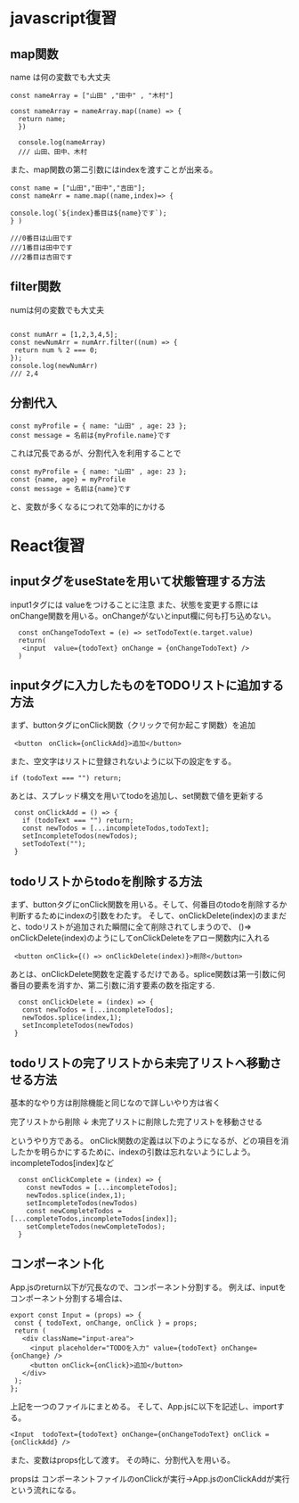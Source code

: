 # javascript復習

## map関数

name は何の変数でも大丈夫
``` 
const nameArray = ["山田" ,"田中" , "木村"]

const nameArray = nameArray.map((name) => { 
  return name;
  })
  
  console.log(nameArray)
  /// 山田、田中、木村　
  ```
  また、map関数の第二引数にはindexを渡すことが出来る。
  ```
  const name = ["山田","田中","吉田"];
const nameArr = name.map((name,index)=> {
 
  console.log(`${index}番目は${name}です`);
} )

///0番目は山田です 
///1番目は田中です 
///2番目は吉田です 
  ```
  
  ## filter関数
  numは何の変数でも大丈夫
 
 ```

const numArr = [1,2,3,4,5];
const newNumArr = numArr.filter((num) => {
  return num % 2 === 0;
});
console.log(newNumArr)
/// 2,4
 ```
 
## 分割代入
```
const myProfile = { name: "山田" , age: 23 };
const message = 名前は{myProfile.name}です
```
これは冗長であるが、分割代入を利用することで
```
const myProfile = { name: "山田" , age: 23 };
const {name, age} = myProfile
const message = 名前は{name}です
```
と、変数が多くなるにつれて効率的にかける


 
 # React復習
 
 ## inputタグをuseStateを用いて状態管理する方法
 
 input1タグには valueをつけることに注意 また、状態を変更する際にはonChange関数を用いる。onChangeがないとinput欄に何も打ち込めない。
 ```
   const onChangeTodoText = (e) => setTodoText(e.target.value) 
   return(
    <input  value={todoText} onChange = {onChangeTodoText} />
   )
 ```
 
 ## inputタグに入力したものをTODOリストに追加する方法
 まず、buttonタグにonClick関数（クリックで何か起こす関数）を追加
 ```
  <button　onClick={onClickAdd}>追加</button>
 ```
 また、空文字はリストに登録されないように以下の設定をする。
 ```
 if (todoText === "") return;
 ```
 あとは、スプレッド構文を用いてtodoを追加し、set関数で値を更新する
 ```
  const onClickAdd = () => {
    if (todoText === "") return;
    const newTodos = [...incompleteTodos,todoText];
    setIncompleteTodos(newTodos);
    setTodoText("");
  }
 ```
 
 ## todoリストからtodoを削除する方法
 まず、buttonタグにonClick関数を用いる。そして、何番目のtodoを削除するか判断するためにindexの引数をわたす。
 そして、onClickDelete(index)のままだと、todoリストが追加された瞬間に全て削除されてしまうので、
 ()=> onClickDelete(index)のようにしてonClickDeleteをアロー関数内に入れる
 ```
  <button onClick={() => onClickDelete(index)}>削除</button>
 ```
 あとは、onClickDelete関数を定義するだけである。splice関数は第一引数に何番目の要素を消すか、第二引数に消す要素の数を指定する.
 
 ```
   const onClickDelete = (index) => {
    const newTodos = [...incompleteTodos];
    newTodos.splice(index,1);
    setIncompleteTodos(newTodos)
  }
 ```
## todoリストの完了リストから未完了リストへ移動させる方法
  
基本的なやり方は削除機能と同じなので詳しいやり方は省く

完了リストから削除
↓
未完了リストに削除した完了リストを移動させる

というやり方である。
onClick関数の定義は以下のようになるが、どの項目を消したかを明らかにするために、indexの引数は忘れないようにしよう。
incompleteTodos[index]など
```
  const onClickComplete = (index) => {
    const newTodos = [...incompleteTodos];
    newTodos.splice(index,1);
    setIncompleteTodos(newTodos)
    const newCompleteTodos = [...completeTodos,incompleteTodos[index]];
    setCompleteTodos(newCompleteTodos);
  }

````

## コンポーネント化
 App.jsのreturn以下が冗長なので、コンポーネント分割する。
 例えば、inputをコンポーネント分割する場合は、
 ```
export const Input = (props) => {
  const { todoText, onChange, onClick } = props;
  return (
    <div className="input-area">
      <input placeholder="TODOを入力" value={todoText} onChange={onChange} />
      <button onClick={onClick}>追加</button>
    </div>
  );
};
 ```
 上記を一つのファイルにまとめる。
 そして、App.jsに以下を記述し、importする。
 ```
 <Input  todoText={todoText} onChange={onChangeTodoText} onClick = {onClickAdd} />
 ```
 また、変数はprops化して渡す。
 その時に、分割代入を用いる。

propsは
コンポーネントファイルのonClickが実行→App.jsのonClickAddが実行
という流れになる。
